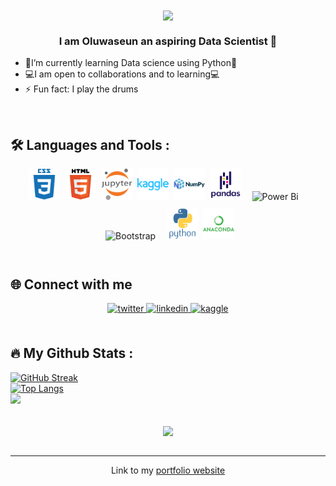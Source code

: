 <div align="center">
<img src="https://rishavanand.github.io/static/images/greetings.gif" align="center" style="width: 25%" />
</div>  
  
### <div align="center">I am Oluwaseun an aspiring Data Scientist 👨</div>  
- 🐍I’m currently learning Data science using Python🐍  
- 💻I am open to collaborations and to learning💻  
- ⚡ Fun fact: I play the drums  
<br/> 

## :hammer_and_wrench: Languages and Tools :    
<div align="center">
  <img src="https://github.com/devicons/devicon/blob/master/icons/css3/css3-plain-wordmark.svg"  title="CSS3" alt="CSS" width="50" height="50"/>&nbsp;
  <img src="https://github.com/devicons/devicon/blob/master/icons/html5/html5-original-wordmark.svg" title="HTML5" alt="HTML" width="50" height="50"/>&nbsp;
  <img src="https://github.com/devicons/devicon/blob/master/icons/jupyter/jupyter-original-wordmark.svg" title="Jupyter" alt="Jupyter" width="50" height="50"/>&nbsp;
  <img src="https://github.com/devicons/devicon/blob/master/icons/kaggle/kaggle-original-wordmark.svg" title="Kaggle" alt="Kaggle" width="50" height="50"/>&nbsp;
  <img src="https://github.com/devicons/devicon/blob/master/icons/numpy/numpy-original-wordmark.svg" title="Numpy" alt="Numpy" width="50" height="50"/>&nbsp;
  <img src="https://github.com/devicons/devicon/blob/master/icons/pandas/pandas-original-wordmark.svg" title="Pandas" alt="Pandas" width="50" height="50"/>&nbsp;
  <img src="https://profilinator.rishav.dev/skills-assets/powerbi.png" alt="Power Bi" height="50" style="margin: 10px"/>&nbsp;
<!--   <img src="https://github.com/devicons/devicon/blob/master/icons/postgresql/postgresql-original-wordmark.svg" title="Postgresql" alt="Postgresql" width="50" height="50"/>&nbsp; -->
  <img style="margin: 10px" src="https://profilinator.rishav.dev/skills-assets/bootstrap-plain.svg" alt="Bootstrap" height="50" />&nbsp;
  <img src=https://github.com/devicons/devicon/blob/master/icons/python/python-original-wordmark.svg title="Python" alt="Python" width="50" height="50"/>&nbsp;
  <img src=https://github.com/devicons/devicon/blob/master/icons/anaconda/anaconda-original-wordmark.svg title="Anaconda" alt="Anaconda" width="50" height="50"/>&nbsp;
</div>

<br/>  

## 🌐 Connect with me   
<div align="center">
<!-- <a href="https://github.com/iamunik" target="_blank">
<img src=https://img.shields.io/badge/github-%2324292e.svg?&style=for-the-badge&logo=github&logoColor=white alt=github style="margin-bottom: 5px;" />
</a> -->
<a href="https://twitter.com/iamzadon" target="_blank">
<img src=https://img.shields.io/badge/twitter-%2300acee.svg?&style=for-the-badge&logo=twitter&logoColor=white alt=twitter style="margin-bottom: 5px;" />
</a>
<a href="https://linkedin.com/in/oluwaseun-ogundeko-54551b234/" target="_blank">
<img src=https://img.shields.io/badge/linkedin-%231E77B5.svg?&style=for-the-badge&logo=linkedin&logoColor=white alt=linkedin style="margin-bottom: 5px;" />
</a>
<a href="https://www.kaggle.com/oluwaseunogundeko" target="_blank">
<img src=https://img.shields.io/badge/kaggle-%2344BAE8.svg?&style=for-the-badge&logo=kaggle&logoColor=white alt=kaggle style="margin-bottom: 5px;" />
</a>  
</div>  
  

<br/> 

## :fire: My Github Stats :

[![GitHub Streak](http://github-readme-streak-stats.herokuapp.com?user=iamunik&theme=dark&background=000000)](https://git.io/streak-stats)<br/>
[![Top Langs](https://github-readme-stats.vercel.app/api/top-langs/?username=iamunik&layout=compact&theme=vision-friendly-dark)](https://github.com/anuraghazra/github-readme-stats)<br/> 
<img src="https://github-readme-stats.vercel.app/api?username=iamunik&show_icons=true&count_private=true&theme=great-gatsby" /> 

<br/>  

<div align="center">
<img src="https://komarev.com/ghpvc/?username=iamunik&&style=flat-square" align="center" />
</div>  
  

<br/>  

----
<div align="center">Link to my <a href="https://oluwaseun-ogundeko.netlify.app/" target="_blank">portfolio website</a></div>
